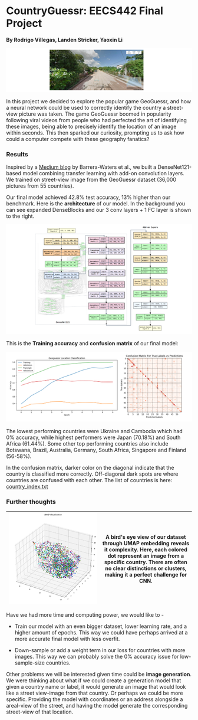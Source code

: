 # CountryGuessr: EECS442 Final Project
**By Rodrigo Villegas, Landen Stricker, Yaoxin Li**

<img src="imgs\Background_pic_readme.png" alt="Background_pic"  />

In this project we decided to explore the popular game GeoGuessr, and how a neural network could be used to correctly identify the country a street-view picture was taken. The game GeoGuessr boomed in popularity following viral videos from people who had perfected the art of identifying these images, being able to precisely identify the location of an image within seconds. This then sparked our curiosity, prompting us to ask how could a computer compete with these geography fanatics? 



### Results

Inspired by a [Medium blog](https://medium.com/@tef1/geoguessr-guesser-98e01efb5235) by Barrera-Waters et al., we built a DenseNet121-based model combining transfer learning with add-on convolution layers. We trained on street-view image from the GeoGuessr dataset (36,000 pictures from 55 countries).

Our final model achieved 42.8% test accuracy, 13% higher than our benchmark. Here is the **architecture** of our model. In the background you can see expanded DenseBlocks and our 3 conv layers + 1 FC layer is shown to the right.

![image-20240427143926658](imgs/architecture_readme.png)

This is the **Training accuracy** and **confusion matrix** of our final model:

<img src="imgs\CustomModel_Final_results confmat.png" alt="image" style="zoom: 67%;" />



The lowest performing countries were Ukraine and Cambodia which had 0% accuracy, while highest performers were Japan (70.18%) and South Africa (61.44%). Some other top performing countries also include Botswana, Brazil, Australia, Germany, South Africa, Singapore and Finland (56-58%). 



In the confusion matrix, darker color on the diagonal indicate that the country is classified more correctly. Off-diagonal dark spots are where countries are confused with each other. The list of countries is here: [country_index.txt](https://github.com/selina-lii/country_guesser/blob/main/country_index.txt)



### Further thoughts

| <img src="imgs\umap (1).png" alt="umap (1)" style="zoom: 300%;" /> | A bird's eye view of our dataset through UMAP embedding reveals it complexity. Here, each colored dot represent an image from a specific country. There are often no clear distinctions or clusters, making it a perfect challenge for CNN. |
| ------------------------------------------------------------ | ------------------------------------------------------------ |



Have we had more time and computing power, we would like to -

- Train our model with an even bigger dataset, lower learning rate, and a higher amount of epochs. This way we could have perhaps arrived at a more accurate final model with less overfit.

- Down-sample or add a weight term in our loss for countries with more images. This way we can probably solve the 0% accuracy issue for low-sample-size countries.

  

Other problems we will be interested given time could be **image generation**. We were thinking about what if we could create a generation model that given a country name or label, it would generate an image that would look like a street view-image from that country. Or perhaps we could be more specific. Providing the model with coordinates or an address alongside a areal-view of the street, and having the model generate the corresponding street-view of that location.

